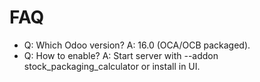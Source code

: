 # FAQ

- Q: Which Odoo version? A: 16.0 (OCA/OCB packaged).
- Q: How to enable? A: Start server with --addon stock_packaging_calculator or install in UI.

